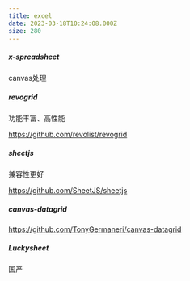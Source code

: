 ```yaml
---
title: excel
date: 2023-03-18T10:24:08.000Z
size: 280
---
```

##### x-spreadsheet

canvas处理

##### revogrid

功能丰富、高性能

https://github.com/revolist/revogrid

##### sheetjs

兼容性更好

https://github.com/SheetJS/sheetjs

##### canvas-datagrid

https://github.com/TonyGermaneri/canvas-datagrid

##### Luckysheet

国产

